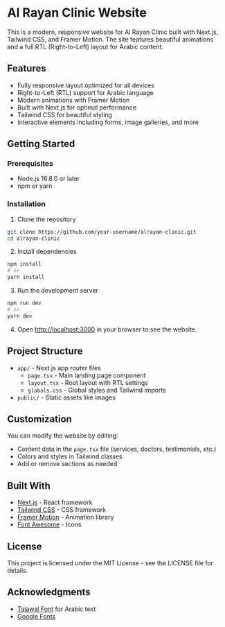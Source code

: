 # Al Rayan Clinic Website

This is a modern, responsive website for Al Rayan Clinic built with Next.js, Tailwind CSS, and Framer Motion. The site features beautiful animations and a full RTL (Right-to-Left) layout for Arabic content.

## Features

- Fully responsive layout optimized for all devices
- Right-to-Left (RTL) support for Arabic language
- Modern animations with Framer Motion
- Built with Next.js for optimal performance
- Tailwind CSS for beautiful styling
- Interactive elements including forms, image galleries, and more

## Getting Started

### Prerequisites

- Node.js 16.8.0 or later
- npm or yarn

### Installation

1. Clone the repository
```bash
git clone https://github.com/your-username/alrayan-clinic.git
cd alrayan-clinic
```

2. Install dependencies
```bash
npm install
# or
yarn install
```

3. Run the development server
```bash
npm run dev
# or
yarn dev
```

4. Open [http://localhost:3000](http://localhost:3000) in your browser to see the website.

## Project Structure

- `app/` - Next.js app router files
  - `page.tsx` - Main landing page component
  - `layout.tsx` - Root layout with RTL settings
  - `globals.css` - Global styles and Tailwind imports
- `public/` - Static assets like images

## Customization

You can modify the website by editing:

- Content data in the `page.tsx` file (services, doctors, testimonials, etc.)
- Colors and styles in Tailwind classes
- Add or remove sections as needed

## Built With

- [Next.js](https://nextjs.org/) - React framework
- [Tailwind CSS](https://tailwindcss.com/) - CSS framework
- [Framer Motion](https://www.framer.com/motion/) - Animation library
- [Font Awesome](https://fontawesome.com/) - Icons

## License

This project is licensed under the MIT License - see the LICENSE file for details.

## Acknowledgments

- [Tajawal Font](https://fonts.google.com/specimen/Tajawal) for Arabic text
- [Google Fonts](https://fonts.google.com/)
